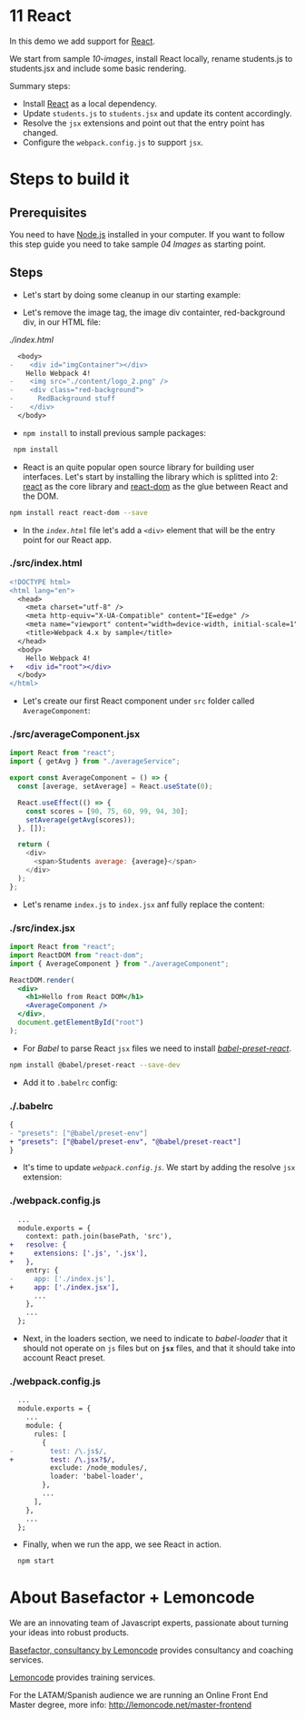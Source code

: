 # 11 React

In this demo we add support for [React](https://reactjs.org/).

We start from sample _10-images_, install React locally, rename students.js to students.jsx and include some basic rendering.

Summary steps:

- Install [React](https://facebook.github.io/react/) as a local dependency.
- Update `students.js` to `students.jsx` and update its content accordingly.
- Resolve the `jsx` extensions and point out that the entry point has changed.
- Configure the `webpack.config.js` to support `jsx`.

# Steps to build it

## Prerequisites

You need to have [Node.js](https://nodejs.org/en/) installed in your computer. If you want to follow this step guide you need to take sample _04 Images_ as starting point.

## Steps

- Let's start by doing some cleanup in our starting example:

- Let's remove the image tag, the image div containter, red-background div, in our HTML file:

_./index.html_

```diff
  <body>
-    <div id="imgContainer"></div>
    Hello Webpack 4!
-    <img src="./content/logo_2.png" />
-    <div class="red-background">
-      RedBackground stuff
-    </div>
  </body>
```

- `npm install` to install previous sample packages:

```bash
 npm install
```

- React is an quite popular open source library for building user interfaces. Let's start by installing the library which is splitted into 2: [react](https://www.npmjs.com/package/react) as the core library and [react-dom](https://www.npmjs.com/package/react-dom) as the glue between React and the DOM.

```bash
npm install react react-dom --save
```

- In the _`index.html`_ file let's add a `<div>` element that will be the entry point for our React app.

### ./src/index.html

```diff
<!DOCTYPE html>
<html lang="en">
  <head>
    <meta charset="utf-8" />
    <meta http-equiv="X-UA-Compatible" content="IE=edge" />
    <meta name="viewport" content="width=device-width, initial-scale=1" />
    <title>Webpack 4.x by sample</title>
  </head>
  <body>
    Hello Webpack 4!
+   <div id="root"></div>
  </body>
</html>

```

- Let's create our first React component under `src` folder called `AverageComponent`:

### ./src/averageComponent.jsx

```javascript
import React from "react";
import { getAvg } from "./averageService";

export const AverageComponent = () => {
  const [average, setAverage] = React.useState(0);

  React.useEffect(() => {
    const scores = [90, 75, 60, 99, 94, 30];
    setAverage(getAvg(scores));
  }, []);

  return (
    <div>
      <span>Students average: {average}</span>
    </div>
  );
};
```

- Let's rename `index.js` to `index.jsx` anf fully replace the content:

### ./src/index.jsx

```jsx
import React from "react";
import ReactDOM from "react-dom";
import { AverageComponent } from "./averageComponent";

ReactDOM.render(
  <div>
    <h1>Hello from React DOM</h1>
    <AverageComponent />
  </div>,
  document.getElementById("root")
);
```

- For _Babel_ to parse React `jsx` files we need to install [_babel-preset-react_](https://github.com/babel/babel/tree/master/packages/babel-preset-react).

```bash
npm install @babel/preset-react --save-dev
```

- Add it to `.babelrc` config:

### ./.babelrc

```diff
{
- "presets": ["@babel/preset-env"]
+ "presets": ["@babel/preset-env", "@babel/preset-react"]
}
```

- It's time to update _`webpack.config.js`_. We start by adding the resolve `jsx` extension:

### ./webpack.config.js

```diff
  ...
  module.exports = {
    context: path.join(basePath, 'src'),
+   resolve: {
+     extensions: ['.js', '.jsx'],
+   },
    entry: {
-     app: ['./index.js'],
+     app: ['./index.jsx'],
      ...
    },
    ...
  };
```

- Next, in the loaders section, we need to indicate to _babel-loader_ that it should not operate on `js` files but on **`jsx`** files, and that it should take into account React preset.

### ./webpack.config.js

```diff
  ...
  module.exports = {
    ...
    module: {
      rules: [
        {
-         test: /\.js$/,
+         test: /\.jsx?$/,
          exclude: /node_modules/,
          loader: 'babel-loader',
        },
        ...
      ],
    },
    ...
  };

```

- Finally, when we run the app, we see React in action.

```bash
  npm start
```

# About Basefactor + Lemoncode

We are an innovating team of Javascript experts, passionate about turning your ideas into robust products.

[Basefactor, consultancy by Lemoncode](http://www.basefactor.com) provides consultancy and coaching services.

[Lemoncode](http://lemoncode.net/services/en/#en-home) provides training services.

For the LATAM/Spanish audience we are running an Online Front End Master degree, more info: http://lemoncode.net/master-frontend
